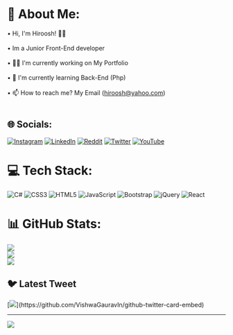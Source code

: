 # 💫 About Me:
•  Hi, I'm Hiroosh! 👋🏻<br><br>• Im a Junior Front-End developer<br><br>• 👩‍💻 I'm currently working on My Portfolio<br><br>• 🧠 I'm currently learning Back-End (Php)<br><br>• 📫 How to reach me? My Email (hiroosh@yahoo.com)<br><br>


## 🌐 Socials:
[![Instagram](https://img.shields.io/badge/Instagram-%23E4405F.svg?logo=Instagram&logoColor=white)](https://instagram.com/hiroosh_) [![LinkedIn](https://img.shields.io/badge/LinkedIn-%230077B5.svg?logo=linkedin&logoColor=white)](https://linkedin.com/in/Hiroosh) [![Reddit](https://img.shields.io/badge/Reddit-%23FF4500.svg?logo=Reddit&logoColor=white)](https://reddit.com/user/HIROOSH) [![Twitter](https://img.shields.io/badge/Twitter-%231DA1F2.svg?logo=Twitter&logoColor=white)](https://twitter.com/Hiroosh_) [![YouTube](https://img.shields.io/badge/YouTube-%23FF0000.svg?logo=YouTube&logoColor=white)](https://youtube.com/@Hiroosh) 

# 💻 Tech Stack:
![C#](https://img.shields.io/badge/c%23-%23239120.svg?style=for-the-badge&logo=c-sharp&logoColor=white) ![CSS3](https://img.shields.io/badge/css3-%231572B6.svg?style=for-the-badge&logo=css3&logoColor=white) ![HTML5](https://img.shields.io/badge/html5-%23E34F26.svg?style=for-the-badge&logo=html5&logoColor=white) ![JavaScript](https://img.shields.io/badge/javascript-%23323330.svg?style=for-the-badge&logo=javascript&logoColor=%23F7DF1E) ![Bootstrap](https://img.shields.io/badge/bootstrap-%23563D7C.svg?style=for-the-badge&logo=bootstrap&logoColor=white) ![jQuery](https://img.shields.io/badge/jquery-%230769AD.svg?style=for-the-badge&logo=jquery&logoColor=white) ![React](https://img.shields.io/badge/react-%2320232a.svg?style=for-the-badge&logo=react&logoColor=%2361DAFB)
# 📊 GitHub Stats:
![](https://github-readme-stats.vercel.app/api?username=HirxxsH&theme=great-gatsby&hide_border=false&include_all_commits=true&count_private=true)<br/>
![](https://github-readme-streak-stats.herokuapp.com/?user=HirxxsH&theme=great-gatsby&hide_border=false)<br/>
![](https://github-readme-stats.vercel.app/api/top-langs/?username=HirxxsH&theme=great-gatsby&hide_border=false&include_all_commits=true&count_private=true&layout=compact)

## 🐦 Latest Tweet
[![](https://gtce.itsvg.in/api?username=Hiroosh_)](https://github.com/VishwaGauravIn/github-twitter-card-embed)

---
[![](https://visitcount.itsvg.in/api?id=HirxxsH&icon=0&color=7)](https://visitcount.itsvg.in)

<!-- Proudly created with GPRM ( https://gprm.itsvg.in ) -->
